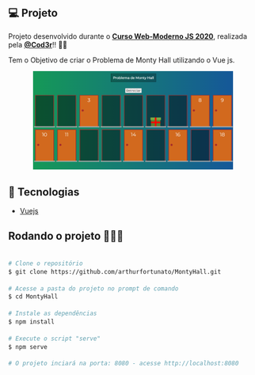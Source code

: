 ## 💻 Projeto

Projeto desenvolvido durante o **[Curso Web-Moderno JS 2020](https://www.cod3r.com.br/courses/web-moderno)**, realizada pela **[@Cod3r](https://www.cod3r.com.br/)**!! :rocket::rocket:

<p>Tem o Objetivo de criar o Problema de Monty Hall utilizando o Vue js.</p>

<p align="center">
  <img alt="MontyHall" src=".github/MontyHall.png" width="80%">
</p>


## 🚀 Tecnologias

- [Vuejs](https://vuejs.org/) 

## Rodando o projeto 🚴🏻‍♂️

```bash

# Clone o repositório
$ git clone https://github.com/arthurfortunato/MontyHall.git

# Acesse a pasta do projeto no prompt de comando
$ cd MontyHall

# Instale as dependências
$ npm install

# Execute o script "serve"
$ npm serve

# O projeto inciará na porta: 8080 - acesse http://localhost:8080 
```
